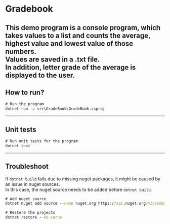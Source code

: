 # Gradebook
This demo program is a console program, which takes values to a list and counts the average, highest value and lowest value of those numbers.<br/>
Values are saved in a .txt file.<br/>
In addition, letter grade of the average is displayed to the user.
---

## How to run?
```cmd
# Run the program
dotnet run -p src\GradeBook\GradeBook.csproj
```

---

## Unit tests
```cmd
# Run unit tests for the program
dotnet test
```

---

## Troubleshoot
If `dotnet build` fails due to missing nuget packages, it might be caused by an issue in nuget sources.<br/>
In this case, the nuget source needs to be added before `dotnet build`.
```cmd
# Add nuget source
dotnet nuget add source --name nuget.org https://api.nuget.org/v3/index.json

# Restore the projects
dotnet restore --no-cache
```
